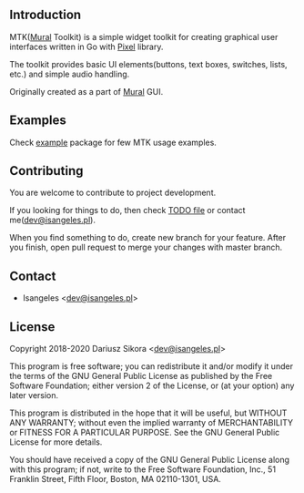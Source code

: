 ## Introduction
MTK([Mural](https://github.com/Isangeles/mural) Toolkit) is a simple widget toolkit for creating graphical user interfaces written in Go with [Pixel](https://github.com/faiface/pixel) library.

The toolkit provides basic UI elements(buttons, text boxes, switches, lists, etc.) and simple audio handling.

Originally created as a part of [Mural](https://github.com/Isangeles/mural) GUI.

## Examples
Check [example](https://github.com/Isangeles/mtk/tree/master/example) package for few MTK usage examples.

## Contributing
You are welcome to contribute to project development.

If you looking for things to do, then check [TODO file](https://github.com/Isangeles/stone/blob/master/TODO) or contact me(dev@isangeles.pl).

When you find something to do, create new branch for your feature.
After you finish, open pull request to merge your changes with master branch.

## Contact
* Isangeles <<dev@isangeles.pl>>

## License
Copyright 2018-2020 Dariusz Sikora <<dev@isangeles.pl>>

This program is free software; you can redistribute it and/or modify
it under the terms of the GNU General Public License as published by
the Free Software Foundation; either version 2 of the License, or
(at your option) any later version.

This program is distributed in the hope that it will be useful,
but WITHOUT ANY WARRANTY; without even the implied warranty of
MERCHANTABILITY or FITNESS FOR A PARTICULAR PURPOSE.  See the
GNU General Public License for more details.

You should have received a copy of the GNU General Public License
along with this program; if not, write to the Free Software
Foundation, Inc., 51 Franklin Street, Fifth Floor, Boston,
MA 02110-1301, USA.
